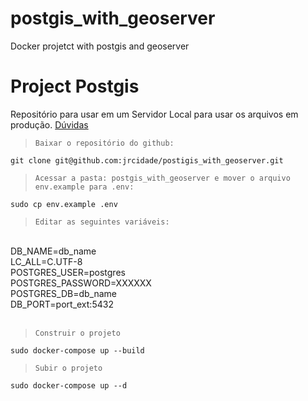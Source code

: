 # postgis_with_geoserver
Docker projetct with postgis and geoserver


# Project Postgis
Repositório para usar em um Servidor Local para usar os arquivos em produção.
[Dúvidas](https://wa.me/message/H73OMWQ3X346E1)

>`Baixar o repositório do github:`
```
git clone git@github.com:jrcidade/postigis_with_geoserver.git
```
>`Acessar a pasta: postgis_with_geoserver e mover o arquivo env.example para .env:`
```
sudo cp env.example .env
```
>`Editar as seguintes variáveis:`
<br />
DB_NAME=db_name
<br />
LC_ALL=C.UTF-8
<br />
POSTGRES_USER=postgres
<br />
POSTGRES_PASSWORD=XXXXXX
<br />
POSTGRES_DB=db_name
<br />
DB_PORT=port_ext:5432
<br />
<br />


>`Construir o projeto`
```
sudo docker-compose up --build
```
>`Subir o projeto`
```
sudo docker-compose up --d
```

